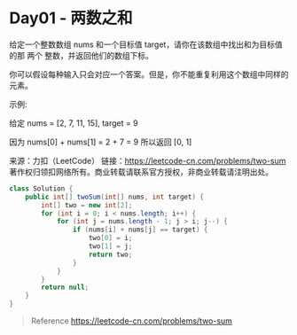 # Day01 - 两数之和

给定一个整数数组 nums 和一个目标值 target，请你在该数组中找出和为目标值的那 两个 整数，并返回他们的数组下标。

你可以假设每种输入只会对应一个答案。但是，你不能重复利用这个数组中同样的元素。

示例:

给定 nums = [2, 7, 11, 15], target = 9

因为 nums[0] + nums[1] = 2 + 7 = 9
所以返回 [0, 1]

来源：力扣（LeetCode）
链接：https://leetcode-cn.com/problems/two-sum
著作权归领扣网络所有。商业转载请联系官方授权，非商业转载请注明出处。



```java
class Solution {
    public int[] twoSum(int[] nums, int target) {
        int[] two = new int[2];
        for (int i = 0; i < nums.length; i++) {
            for (int j = nums.length - 1; j > i; j--) {
                if (nums[i] + nums[j] == target) {
                    two[0] = i;
                    two[1] = j;
                    return two;
                }
            }
        }
        return null;
    }
}
```

> Reference
> https://leetcode-cn.com/problems/two-sum


